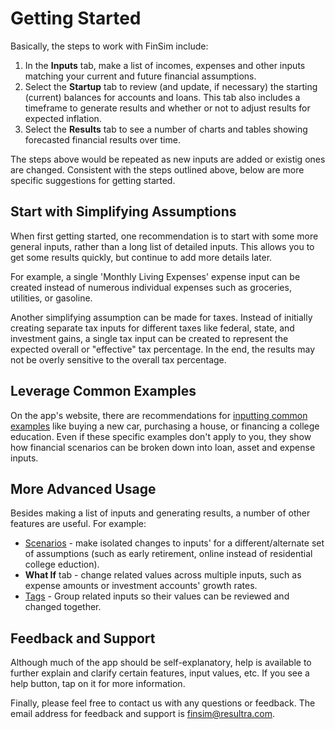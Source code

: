 # Getting Started

Basically, the steps to work with FinSim include:

1. In the **Inputs** tab, make a list of incomes, expenses and other inputs 
   matching your current and future financial assumptions.
2. Select the **Startup** tab to review (and update, if necessary) the starting 
   (current) balances for accounts and loans. This tab also includes a timeframe to 
   generate results and whether or not to adjust results for expected inflation.
3. Select the **Results** tab to see a number of charts and tables showing 
   forecasted financial results over time.

The steps above would be repeated as new inputs are added or existig ones are changed. Consistent with the 
steps outlined above, below are more specific suggestions for getting started.

## Start with Simplifying Assumptions

When first getting started, one recommendation is to start with some more general inputs, rather
than a long list of detailed inputs. This allows you to get some results quickly, but
continue to add more details later.

For example, a single 'Monthly Living Expenses' expense input can be created instead of 
numerous individual expenses such as groceries, utilities, or gasoline.

Another simplifying assumption can be made for taxes. Instead of initially creating separate 
tax inputs for different taxes like federal, state, and investment gains, a single tax input can
be created to represent the expected overall or "effective" tax percentage. In the end, the 
results may not be overly sensitive to the overall tax percentage.

## Leverage Common Examples

On the app's website, there are recommendations for [inputting common examples][inputExamples] like 
buying a new car, purchasing a house, or financing a college education.
Even if these specific examples don't apply to you, they show how 
financial scenarios can be broken down into loan, asset and expense inputs.

## More Advanced Usage

Besides making a list of inputs and generating results, a number of other features
are useful. For example:

* [Scenarios][scenario] - make isolated changes to inputs'
for a different/alternate set of assumptions (such as early retirement, 
online instead of residential college eduction).  
* **What If** tab - change related values across multiple inputs, such as expense amounts or 
investment accounts' growth rates.
* [Tags][tags] - Group related inputs so their values can be reviewed and changed together. 

## Feedback and Support

Although much of the app should be self-explanatory, help is available
to further explain and clarify certain features, input values, etc. If you see a help
button, tap on it for more information.

Finally, please feel free to contact us with any questions or feedback. The email
address for feedback and support is <finsim@resultra.com>.

[inputExamples]:http://finsim.resultra.com/examples
[scenario]:scenario.html
[tags]:inputTags.html
